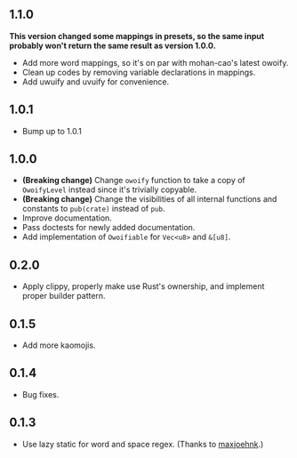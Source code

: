 ## 1.1.0
**This version changed some mappings in presets, so the same input probably won't return the same result as version 1.0.0.**

- Add more word mappings, so it's on par with mohan-cao's latest owoify.
- Clean up codes by removing variable declarations in mappings.
- Add uwuify and uvuify for convenience.

## 1.0.1
- Bump up to 1.0.1

## 1.0.0
- **(Breaking change)** Change `owoify` function to take a copy of `OwoifyLevel` instead since it's trivially copyable.
- **(Breaking change)** Change the visibilities of all internal functions and constants to `pub(crate)` instead of `pub`.
- Improve documentation.
- Pass doctests for newly added documentation.
- Add implementation of `Owoifiable` for `Vec<u8>` and `&[u8]`.

## 0.2.0
- Apply clippy, properly make use Rust's ownership, and implement proper builder pattern.

## 0.1.5
- Add more kaomojis.

## 0.1.4
- Bug fixes.

## 0.1.3
- Use lazy static for word and space regex. (Thanks to [maxjoehnk](https://github.com/maxjoehnk).)